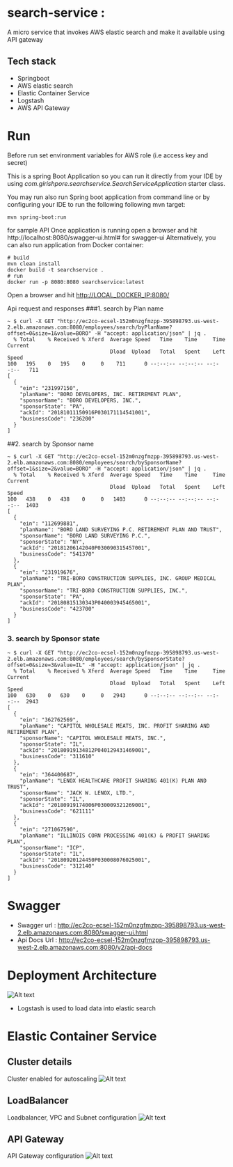 # search-service : 
A micro service that invokes AWS elastic search and make it available using API gateway
<BR>
## Tech stack
* Springboot 
* AWS elastic search
* Elastic Container Service 
* Logstash
* AWS API Gateway
    
# Run
Before run set environment variables for AWS role (i.e access key and secret)
    

This is a spring Boot Application so you can run it directly from your IDE by using 
*com.girishpore.searchservice.SearchServiceApplication* starter class. 


You may run also run Spring boot application from command line or by configuring your IDE to run the following following
mvn target:

    mvn spring-boot:run

for sample API
Once application is running open a browser and hit http://localhost:8080/swagger-ui.html# for swagger-ui 
Alternatively, you can also run application from Docker container:

    # build
    mvn clean install
    docker build -t searchservice .
    # run
    docker run -p 8080:8080 searchservice:latest


Open a browser and hit [http://LOCAL_DOCKER_IP:8080/](http://LOCAL_DOCKER_IP:8080/) 

Api request and responses
###1. search by Plan name
```
~ $ curl -X GET "http://ec2co-ecsel-152m0nzgfmzpp-395898793.us-west-2.elb.amazonaws.com:8080/employees/search/byPlanName?offset=0&size=1&value=BORO" -H "accept: application/json" | jq .
  % Total    % Received % Xferd  Average Speed   Time    Time     Time  Current
                                 Dload  Upload   Total   Spent    Left  Speed
100   195    0   195    0     0    711      0 --:--:-- --:--:-- --:--:--   711
[
  {
    "ein": "231997150",
    "planName": "BORO DEVELOPERS, INC. RETIREMENT PLAN",
    "sponsorName": "BORO DEVELOPERS, INC.",
    "sponsorState": "PA",
    "ackId": "20181011150916P030171114541001",
    "businessCode": "236200"
  }
]
```
##2. search by Sponsor name
```$xslt
~ $ curl -X GET "http://ec2co-ecsel-152m0nzgfmzpp-395898793.us-west-2.elb.amazonaws.com:8080/employees/search/bySponsorName?offset=1&size=2&value=BORO" -H "accept: application/json" | jq .
  % Total    % Received % Xferd  Average Speed   Time    Time     Time  Current
                                 Dload  Upload   Total   Spent    Left  Speed
100   438    0   438    0     0   1403      0 --:--:-- --:--:-- --:--:--  1403
[
  {
    "ein": "112699881",
    "planName": "BORO LAND SURVEYING P.C. RETIREMENT PLAN AND TRUST",
    "sponsorName": "BORO LAND SURVEYING P.C.",
    "sponsorState": "NY",
    "ackId": "20181206142040P030090315457001",
    "businessCode": "541370"
  },
  {
    "ein": "231919676",
    "planName": "TRI-BORO CONSTRUCTION SUPPLIES, INC. GROUP MEDICAL PLAN",
    "sponsorName": "TRI-BORO CONSTRUCTION SUPPLIES, INC.",
    "sponsorState": "PA",
    "ackId": "20180815130343P040003945465001",
    "businessCode": "423700"
  }
]
```

### 3. search by Sponsor state
```$xslt
~ $ curl -X GET "http://ec2co-ecsel-152m0nzgfmzpp-395898793.us-west-2.elb.amazonaws.com:8080/employees/search/bySponsorState?offset=0&size=3&value=IL" -H "accept: application/json" | jq .
  % Total    % Received % Xferd  Average Speed   Time    Time     Time  Current
                                 Dload  Upload   Total   Spent    Left  Speed
100   630    0   630    0     0   2943      0 --:--:-- --:--:-- --:--:--  2943
[
  {
    "ein": "362762569",
    "planName": "CAPITOL WHOLESALE MEATS, INC. PROFIT SHARING AND RETIREMENT PLAN",
    "sponsorName": "CAPITOL WHOLESALE MEATS, INC.",
    "sponsorState": "IL",
    "ackId": "20180919134812P040129431469001",
    "businessCode": "311610"
  },
  {
    "ein": "364400687",
    "planName": "LENOX HEALTHCARE PROFIT SHARING 401(K) PLAN AND TRUST",
    "sponsorName": "JACK W. LENOX, LTD.",
    "sponsorState": "IL",
    "ackId": "20180919174006P030009321269001",
    "businessCode": "621111"
  },
  {
    "ein": "271067590",
    "planName": "ILLINOIS CORN PROCESSING 401(K) & PROFIT SHARING PLAN",
    "sponsorName": "ICP",
    "sponsorState": "IL",
    "ackId": "20180920124450P030008076025001",
    "businessCode": "312140"
  }
]
```

# Swagger 
   * Swagger url : http://ec2co-ecsel-152m0nzgfmzpp-395898793.us-west-2.elb.amazonaws.com:8080/swagger-ui.html
   * Api Docs Url : http://ec2co-ecsel-152m0nzgfmzpp-395898793.us-west-2.elb.amazonaws.com:8080/v2/api-docs
   
# Deployment Architecture
![Alt text](images/DeploymentDiagram.png)

* Logstash is used to load data into elastic search
 
# Elastic Container Service

## Cluster details
Cluster enabled for autoscaling
![Alt text](images/Cluster.png) 

## LoadBalancer 
Loadbalancer, VPC and Subnet configuration
![Alt text](images/LoadBalancer.png) 

## API Gateway 
API Gateway configuration
![Alt text](images/ApiGateway.png) 
